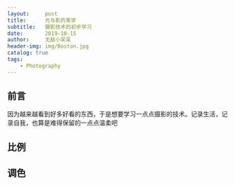 ```yaml
---
layout:     post
title:      光与影的美学
subtitle:   摄影技术的初步学习
date:       2019-10-15
author:     无敌小呆呆
header-img: img/Boston.jpg
catalog: true
tags:
    - Photography
---
```


## 前言

因为越来越看到好多好看的东西，于是想要学习一点点摄影的技术。记录生活，记录自我，也算是难得保留的一点点温柔吧

## 比例

## 调色
